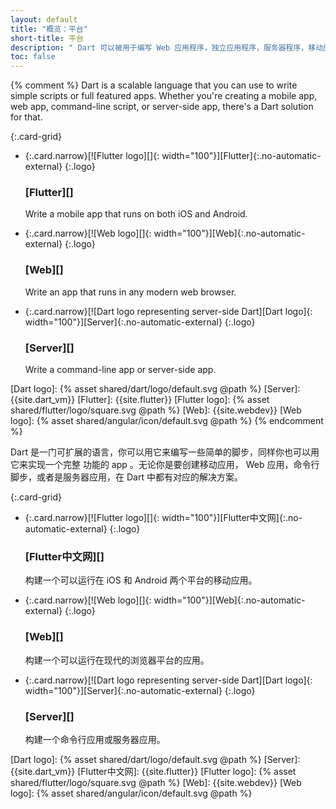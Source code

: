 ```yaml
---
layout: default
title: "概览：平台"
short-title: 平台
description: " Dart 可以被用于编写 Web 应用程序，独立应用程序，服务器程序，移动应用程序，以及嵌入式应用程序。"
toc: false
---
```


{% comment %}
Dart is a scalable language that you can use to write simple scripts or full
featured apps. Whether you're creating a mobile app, web app, command-line script,
or server-side app, there's a Dart solution for that.

{:.card-grid}
- {:.card.narrow}[![Flutter logo][]{: width="100"}][Flutter]{:.no-automatic-external}
  {:.logo}

  ### [Flutter][]

  Write a mobile app that runs on both iOS and Android.

- {:.card.narrow}[![Web logo][]{: width="100"}][Web]{:.no-automatic-external}
  {:.logo}

  ### [Web][]

  Write an app that runs in any modern web browser.

- {:.card.narrow}[![Dart logo representing server-side Dart][Dart logo]{: width="100"}][Server]{:.no-automatic-external}
  {:.logo}

  ### [Server][]

  Write a command-line app or server-side app.


[Dart logo]: {% asset shared/dart/logo/default.svg @path %}
[Server]: {{site.dart_vm}}
[Flutter]: {{site.flutter}}
[Flutter logo]: {% asset shared/flutter/logo/square.svg @path %}
[Web]: {{site.webdev}}
[Web logo]: {% asset shared/angular/icon/default.svg @path %}
{% endcomment %}


Dart 是一门可扩展的语言，你可以用它来编写一些简单的脚步，同样你也可以用它来实现一个完整
功能的 app 。无论你是要创建移动应用， Web 应用，命令行脚步，或者是服务器应用，在 Dart
中都有对应的解决方案。

{:.card-grid}
- {:.card.narrow}[![Flutter logo][]{: width="100"}][Flutter中文网]{:.no-automatic-external}
  {:.logo}

  ### [Flutter中文网][]

  构建一个可以运行在 iOS 和 Android 两个平台的移动应用。

- {:.card.narrow}[![Web logo][]{: width="100"}][Web]{:.no-automatic-external}
  {:.logo}

  ### [Web][]

  构建一个可以运行在现代的浏览器平台的应用。

- {:.card.narrow}[![Dart logo representing server-side Dart][Dart logo]{: width="100"}][Server]{:.no-automatic-external}
  {:.logo}

  ### [Server][]

  构建一个命令行应用或服务器应用。


[Dart logo]: {% asset shared/dart/logo/default.svg @path %}
[Server]: {{site.dart_vm}}
[Flutter中文网]: {{site.flutter}}
[Flutter logo]: {% asset shared/flutter/logo/square.svg @path %}
[Web]: {{site.webdev}}
[Web logo]: {% asset shared/angular/icon/default.svg @path %}